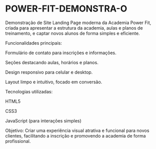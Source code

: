 # POWER-FIT-DEMONSTRA-O
Demonstração de Site
Landing Page moderna da Academia Power Fit, criada para apresentar a estrutura da academia, aulas e planos de treinamento, e captar novos alunos de forma simples e eficiente.

Funcionalidades principais:

Formulário de contato para inscrições e informações.

Seções destacando aulas, horários e planos.

Design responsivo para celular e desktop.

Layout limpo e intuitivo, focado em conversão.


Tecnologias utilizadas:

HTML5

CSS3

JavaScript (para interações simples)


Objetivo:
Criar uma experiência visual atrativa e funcional para novos clientes, facilitando a inscrição e promovendo a academia de forma profissional.
